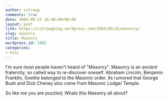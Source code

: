 ```yaml
---
author: vitraag
comments: true
date: 2004-09-15 16:48:00+00:00
layout: post
link: https://vitraagblog.wordpress.com/2004/09/15/masonry/
slug: masonry
title: Masonry
wordpress_id: 1002
categories:
- misc
---
```


I'm sure most people haven't heard of "Masonry". Masonry is an ancient fraternity, so called way to re-discover oneself. Abraham Lincoln, Benjamin Franklin, Goethe belonged to the Masonic order. Its rumored that George Bush and Dick Cheney also come from Masonic Lodge/ Temple.

So like me you are puzzled; Whats this Masonry all about?
